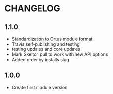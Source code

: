 CHANGELOG
=========

## 1.1.0
* Standardization to Ortus module format
* Travis self-publishing and testing
* testing updates and core updates
* Mark Skelton pull to work with new API options
* Added order by installs slug

## 1.0.0
* Create first module version